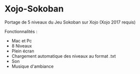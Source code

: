 # Xojo-Sokoban
Portage de 5 niveaux du Jeu Sokoban sur Xojo (Xojo 2017 requis)

Fonctionnalités :
- Mac et Pc
- 8 Niveaux
- Plein écran 
- Chargement automatique des niveaux au format .txt
- Son
- Musique d'ambiance
